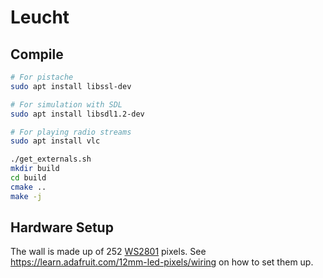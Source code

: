 # Leucht

## Compile

```bash
# For pistache
sudo apt install libssl-dev

# For simulation with SDL
sudo apt install libsdl1.2-dev

# For playing radio streams
sudo apt install vlc

./get_externals.sh
mkdir build
cd build
cmake ..
make -j
```

## Hardware Setup

The wall is made up of 252 [WS2801](https://www.adafruit.com/product/738) pixels.
See https://learn.adafruit.com/12mm-led-pixels/wiring on how to set them up.
